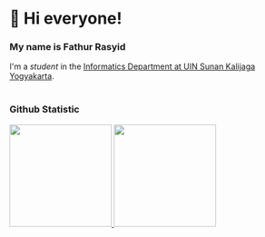 # 👋 Hi everyone!

### My name is Fathur Rasyid
I'm a *student* in the [Informatics Department at UIN Sunan Kalijaga Yogyakarta](https://informatika.uin-suka.ac.id/).
<br>
<br>
### Github Statistic
<p align="left">
<a href="https://github.com/penuliscode">
  <img height="180em" src="https://github-readme-stats-eight-theta.vercel.app/api?username=alfacodefr&show_icons=true&theme=algolia&include_all_commits=true&count_private=true"/>
  <img height="180em" src="https://github-readme-stats-eight-theta.vercel.app/api/top-langs/?username=alfacodefr&layout=compact&theme=algolia"/>
</a>
</p>
